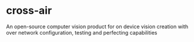 # cross-air
An open-source computer vision product for on device vision creation with over network configuration, testing and perfecting capabilities
